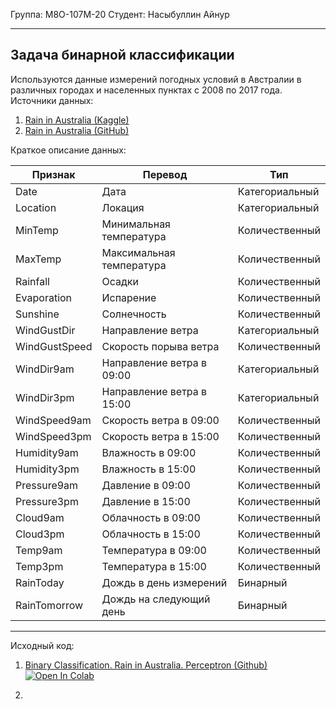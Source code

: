 Группа: М8О-107М-20 Студент: Насыбуллин Айнур

---

## Задача бинарной классификации

Используются данные измерений погодных условий в Австралии в различных городах и населенных пунктах с 2008 по 2017 года. Источники данных: 
1. [Rain in Australia (Kaggle)](https://www.kaggle.com/jsphyg/weather-dataset-rattle-package)
2. [Rain in Australia (GitHub)](https://raw.githubusercontent.com/Aynur19/Machine-Learning/main/data/weatherAUS/weatherAUS.csv)

Краткое описание данных:

|Признак|Перевод|Тип|
|---|---|---|
|Date|Дата|Категориальный|
|Location|Локация|Категориальный|
|MinTemp|Минимальная температура|Количественный|
|MaxTemp|Максимальная температура|Количественный|
|Rainfall|Осадки|Количественный|
|Evaporation|Испарение|Количественный|
|Sunshine|Солнечность|Количественный|
|WindGustDir|Направление ветра|Категориальный|
|WindGustSpeed|Скорость порыва ветра|Количественный|
|WindDir9am|Направление ветра в 09:00|Категориальный|
|WindDir3pm|Направление ветра в 15:00|Категориальный|
|WindSpeed9am|Скорость ветра в 09:00|Количественный|
|WindSpeed3pm|Скорость ветра в 15:00|Количественный|
|Humidity9am|Влажность в 09:00|Количественный|
|Humidity3pm|Влажность в 15:00|Количественный|
|Pressure9am|Давление в 09:00|Количественный|
|Pressure3pm|Давление в 15:00|Количественный|
|Cloud9am|Облачность в 09:00|Количественный|
|Cloud3pm|Облачность в 15:00|Количественный|
|Temp9am|Температура в 09:00|Количественный|
|Temp3pm|Температура в 15:00|Количественный|
|RainToday|Дождь в день измерений|Бинарный|
|RainTomorrow|Дождь на следующий день|Бинарный|

---

Исходный код:
1. [Binary Classification. Rain in Australia. Perceptron (Github)](https://github.com/Aynur19/Machine-Learning/blob/main/Notebooks/BinaryClassification_RainInAustralia_Perceptron.ipynb) [![Open In Colab](https://colab.research.google.com/assets/colab-badge.svg)](https://drive.google.com/file/d/1H_ypHu4dBrQv79lTEFvPEdXKhhDzOJ5d/view?usp=sharing)

2. 